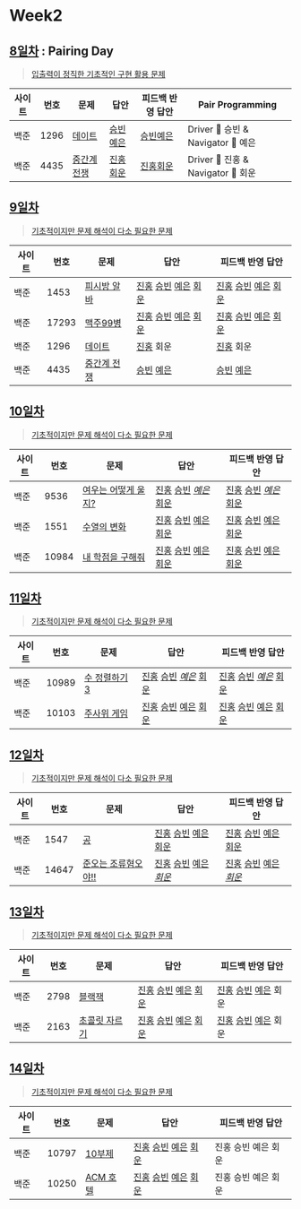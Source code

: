 # Week2

## [8일차](Day8) : Pairing Day

> [입출력이 정직한 기초적인 구현 활용 문제](https://www.acmicpc.net/group/workbook/view/9797/28820)

| 사이트 | 번호 | 문제                                                | 답안                                | 피드백 반영 답안                    | Pair Programming                   |
| ------ | ---- | --------------------------------------------------- | ----------------------------------- | ----------------------------------- | ---------------------------------- |
| 백준   | 1296 | [데이트](https://www.acmicpc.net/problem/1296)      | [승빈예은](Day8/bj1296_wsblye.java) | [승빈예은](Day8/bj1296_wsblye.java) | Driver 🚗 승빈 & Navigator 🧭 예은  |
| 백준   | 4435 | [중간계 전쟁](https://www.acmicpc.net/problem/4435) | [진홍회운](Day8/bj4435_kjhjhw.java) | [진홍회운](Day8/bj4435_kjhjhw.java) | Driver 🚗 진홍 & Navigator 🧭 회운 |

## [9일차](Day9)

> [기초적이지만 문제 해석이 다소 필요한 문제](https://www.acmicpc.net/group/workbook/view/9797/28871)

| 사이트 | 번호  | 문제                                                | 답안                                                                                                                  | 피드백 반영 답안                                                                                                            |
| ------ | ----- | --------------------------------------------------- | --------------------------------------------------------------------------------------------------------------------- | --------------------------------------------------------------------------------------------------------------------------- |
| 백준   | 1453  | [피시방 알바](https://www.acmicpc.net/problem/1453) | [진홍](Day9/bj1453_kjh.java) [승빈](Day9/bj1453_wsb.java) [예은](Day9/bj1453_lye.cs) [회운](Day9/bj1453_jhw.java)     | [진홍](Day9/bj1453_kjh.java) [승빈](Day9/bj1453_wsb.java) [예은](Day9/bj1453_lye_fb.cs) [회운](Day9/bj1453_jhw.java)        |
| 백준   | 17293 | [맥주99병](https://www.acmicpc.net/problem/17293)   | [진홍](Day9/bj17293_kjh.java) [승빈](Day9/bj17293_wsb.java) [예은](Day9/bj17293_lye.cs) [회운](Day9/bj17293_jhw.java) | [진홍](Day9/bj17293_kjh.java) [승빈](Day9/bj17293_wsb.java) [예은](Day9/bj17293_lye_fb.cs) [회운](Day9/bj17293_jhw_fb.java) |
| 백준   | 1296  | [데이트](https://www.acmicpc.net/problem/1296)      | [진홍](Day9/bj1296_kjh.java) 회운                                                                                     | [진홍](Day9/bj1296_kjh_fb.java) 회운                                                                                        |
| 백준   | 4435  | [중간계 전쟁](https://www.acmicpc.net/problem/4435) | [승빈](Day9/bj4435_wsb.java) [예은](Day9/bj4435_lye.cs)                                                               | [승빈](Day9/bj4435_wsb.java) [예은](Day9/bj4435_lye_fb.cs)                                                                  |

## [10일차](Day10)

> [기초적이지만 문제 해석이 다소 필요한 문제](https://www.acmicpc.net/group/workbook/view/9797/28914)

| 사이트 | 번호  | 문제                                                        | 답안                                                                                                                      | 피드백 반영 답안                                                                                                                |
| ------ | ----- | ----------------------------------------------------------- | ------------------------------------------------------------------------------------------------------------------------- | ------------------------------------------------------------------------------------------------------------------------------- |
| 백준   | 9536  | [여우는 어떻게 울지?](https://www.acmicpc.net/problem/9536) | [진홍](Day10/bj9536_kjh.java) [승빈](Day10/bj9536_wsb.java) _[예은](Day10/bj9536_lye.cs)_ [회운](Day10/bj9536_jhw.java)   | [진홍](Day10/bj9536_kjh.java) [승빈](Day10/bj9536_wsb.java) _[예은](Day10/bj9536_lye_fb.cs)_ [회운](Day10/bj9536_jhw.java)      |
| 백준   | 1551  | [수열의 변화](https://www.acmicpc.net/problem/1551)         | [진홍](Day10/bj1551_kjh.java) [승빈](Day10/bj1551_wsb.java) [예은](Day10/bj1551_lye.cs) [회운](Day10/bj1551_jhw.java)     | [진홍](Day10/bj1551_kjh.java) [승빈](Day10/bj1551_wsb.java) [예은](Day10/bj1551_lye_fb.cs) [회운](Day10/bj1551_jhw.java)        |
| 백준   | 10984 | [내 학점을 구해줘](https://www.acmicpc.net/problem/10984)   | [진홍](Day10/bj10984_kjh.java) [승빈](Day10/bj10984_wsb.java) [예은](Day10/bj10984_lye.cs) [회운](Day10/bj10984_jhw.java) | [진홍](Day10/bj10984_kjh.java) [승빈](Day10/bj10984_wsb_fb.java) [예은](Day10/bj10984_lye_fb.cs) [회운](Day10/bj10984_jhw.java) |

## [11일차](Day11)

> [기초적이지만 문제 해석이 다소 필요한 문제](https://www.acmicpc.net/group/workbook/view/9797/28925)

| 사이트 | 번호  | 문제                                                   | 답안                                                                                                                        | 피드백 반영 답안                                                                                                                  |
| ------ | ----- | ------------------------------------------------------ | --------------------------------------------------------------------------------------------------------------------------- | --------------------------------------------------------------------------------------------------------------------------------- |
| 백준   | 10989 | [수 정렬하기 3](https://www.acmicpc.net/problem/10989) | [진홍](Day11/bj10989_kjh.java) [승빈](Day11/bj10989_wsb.java) _[예은](Day11/bj10989_lye.cs)_ [회운](Day11/bj10989_jhw.java) | [진홍](Day11/bj10989_kjh_fb.java) [승빈](Day11/bj10989_wsb.java) _[예은](Day11/bj10989_lye_fb.cs)_ [회운](Day11/bj10989_jhw.java) |
| 백준   | 10103 | [주사위 게임](https://www.acmicpc.net/problem/10103)   | [진홍](Day11/bj10103_kjh.java) [승빈](Day11/bj10103_wsb.java) [예은](Day11/bj10103_lye.cs) [회운](Day11/bj10103_jhw.java)   | [진홍](Day11/bj10103_kjh.java) [승빈](Day11/bj10103_wsb_fb.java) [예은](Day11/bj10103_lye_fb.cs) [회운](Day11/bj10103_jhw.java)                              |

## [12일차](Day12)

> [기초적이지만 문제 해석이 다소 필요한 문제](https://www.acmicpc.net/group/workbook/view/9797/28971)

| 사이트 | 번호  | 문제                                                         | 답안                                                                                                                        | 피드백 반영 답안                                   |
| ------ | ----- | ------------------------------------------------------------ | --------------------------------------------------------------------------------------------------------------------------- | -------------------------------------------------- |
| 백준   | 1547  | [공](https://www.acmicpc.net/problem/1547)                   | [진홍](Day12/bj1547_kjh.java) [승빈](Day12/bj1547_wsb.java) [예은](Day12/bj1547_lye.cs) [회운](Day12/bj1547_jhw.java)       | [진홍](Day12/bj1547_kjh.java) [승빈](Day12/bj1547_wsb.java) [예은](Day12/bj1547_lye_fb.cs) [회운](Day12/bj1547_jhw.java)       |
| 백준   | 14647 | [준오는 조류혐오야!!](https://www.acmicpc.net/problem/14647) | [진홍](Day12/bj14647_kjh.java) [승빈](Day12/bj14647_wsb.java) [예은](Day12/bj14647_lye.cs) _[회운](Day12/bj14647_jhw.java)_ | [진홍](bj14647_kjh.java) [승빈](Day12/bj14647_wsb_fb.java) [예은](Day12/bj14647_lye_fb.cs) _[회운](Day12/bj14647_jhw_fb.java)_ |

## [13일차](Day13)

> [기초적이지만 문제 해석이 다소 필요한 문제](https://www.acmicpc.net/group/workbook/view/9797/28975)

| 사이트 | 번호 | 문제                                                  | 답안                                                                                                                  | 피드백 반영 답안    |
| ------ | ---- | ----------------------------------------------------- | --------------------------------------------------------------------------------------------------------------------- | ------------------- |
| 백준   | 2798 | [블랙잭](https://www.acmicpc.net/problem/2798)        | [진홍](Day13/bj2798_kjh.java) [승빈](Day13/bj2798_wsb.java) [예은](Day13/bj2798_lye.cs) [회운](Day13/bj2798_jhw.java) | [진홍](Day13/bj2798_kjh.java) [승빈](Day13/bj2798_wsb_fb.java) [예은](Day13/bj2798_lye_fb.cs) 회운 |
| 백준   | 2163 | [초콜릿 자르기](https://www.acmicpc.net/problem/2163) | [진홍](Day13/bj2163_kjh.java) [승빈](Day13/bj2163_wsb.java) [예은](Day13/bj2163_lye.cs) [회운](Day13/bj2163_jhw.java) | [진홍](bj2163_kjh.java) [승빈](Day13/bj2163_wsb.java) [예은](Day13/bj2163_lye_fb.cs) 회운 |

## [14일차](Day14)

> [기초적이지만 문제 해석이 다소 필요한 문제](https://www.acmicpc.net/group/workbook/view/9797/29002)

| 사이트 | 번호  | 문제                                              | 답안                                                                  | 피드백 반영 답안    |
| ------ | ----- | ------------------------------------------------- | --------------------------------------------------------------------- | ------------------- |
| 백준   | 10797 | [10부제](https://www.acmicpc.net/problem/10797)   | [진홍](Day14/bj10797_kjh.java) [승빈](Day14/bj10797_wsb.java) [예은](Day14/bj10797_lye.cs) [회운](Day14/bj10797_jhw.java) | 진홍 승빈 예은 회운 |
| 백준   | 10250 | [ACM 호텔](https://www.acmicpc.net/problem/10250) | [진홍](Day14/bj10250_kjh.java) [승빈](Day14/bj10250_wsb.java) [예은](Day14/bj10250_lye.cs) [회운](Day14/bj10250_jhw.java) | 진홍 승빈 예은 회운 |
